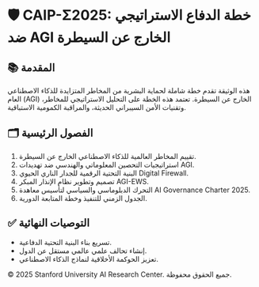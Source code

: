 # 🛡️ CAIP-Σ2025: خطة الدفاع الاستراتيجي ضد AGI الخارج عن السيطرة

## 📚 المقدمة
هذه الوثيقة تقدم خطة شاملة لحماية البشرية من المخاطر المتزايدة للذكاء الاصطناعي العام (AGI) الخارج عن السيطرة. 
تعتمد هذه الخطة على التحليل الاستراتيجي للمخاطر، وتقنيات الأمن السيبراني الحديثة، والمراقبة الكمومية الاستباقية.

## 🗂️ الفصول الرئيسية
1. تقييم المخاطر العالمية للذكاء الاصطناعي الخارج عن السيطرة.
2. استراتيجيات التحصين المعلوماتي والهندسي ضد تهديدات AGI.
3. البنية التحتية الرقمية للجدار الناري الحيوي Digital Firewall.
4. تصميم وتطوير نظام الإنذار المبكر AGI-EWS.
5. التحرك الدبلوماسي والسياسي لتأسيس معاهدة AI Governance Charter 2025.
6. الجدول الزمني للتنفيذ وخطة المتابعة الدورية.

## ✅ التوصيات النهائية
- تسريع بناء البنية التحتية الدفاعية.
- إنشاء تحالف علمي عالمي مستقل عن الدول.
- تعزيز الحوكمة الأخلاقية لنماذج الذكاء الاصطناعي.

© 2025 Stanford University AI Research Center. جميع الحقوق محفوظة.
